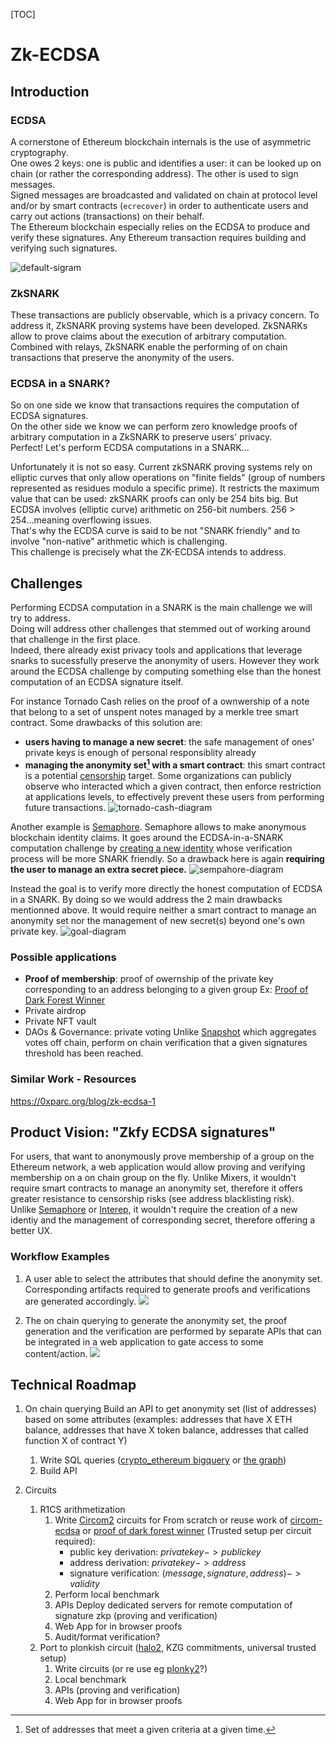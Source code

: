[TOC]
# Zk-ECDSA
## Introduction
### ECDSA
A cornerstone of Ethereum blockchain internals is the use of asymmetric cryptography.  
One owes 2 keys: one is public and identifies a user: it can be looked up on chain (or rather the corresponding address). The other is used to sign messages.  
Signed messages are broadcasted and validated on chain at protocol level and/or by smart contracts (`ecrecover`) in order to authenticate users and carry out actions (transactions) on their behalf.  
The Ethereum blockchain especially relies on the ECDSA to produce and verify these signatures. Any Ethereum transaction requires building and verifying such signatures.

![default-sigram](https://i.imgur.com/YjyBDA3.png)


### ZkSNARK
These transactions are publicly observable, which is a privacy concern. To address it, ZkSNARK proving systems have been developed. ZkSNARKs allow to prove claims about the execution of arbitrary computation. Combined with relays, ZkSNARK enable the performing of on chain transactions that preserve the anonymity of the users.  

### ECDSA in a SNARK?

So on one side we know that transactions requires the computation of ECDSA signatures.  
On the other side we know we can perform zero knowledge proofs of arbitrary computation in a ZkSNARK to preserve users' privacy.  
Perfect! Let's perform ECDSA computations in a SNARK...

Unfortunately it is not so easy.
Current zkSNARK proving systems rely on elliptic curves that only allow operations on "finite fields" (group of numbers represented as residues modulo a specific prime). It restricts the maximum value that can be used: zkSNARK proofs can only be 254 bits big. But ECDSA involves (elliptic curve) arithmetic on 256-bit numbers. 256 > 254...meaning overflowing issues.  
That's why the ECDSA curve is said to be not "SNARK friendly" and to involve "non-native" arithmetic which is challenging.  
This challenge is precisely what the ZK-ECDSA intends to address.

## Challenges
Performing ECDSA computation in a SNARK is the main challenge we will try to address.  
Doing will address other challenges that stemmed out of working around that challenge in the first place.  
Indeed, there already exist privacy tools and applications that leverage snarks to sucessfully preserve the anonymity of users.  However they work around the ECDSA challenge by computing something else than the honest computation of an ECDSA signature itself.

For instance Tornado Cash relies on the proof of a ownwership of a note that belong to a set of unspent notes managed by a merkle tree smart contract. Some drawbacks of this solution are:
- **users having to manage a new secret**: the safe management of ones' private keys is enough of personal responsiblity already
- **managing the anonymity set[^first] with a smart contract**: this smart contract is a potential [censorship](https://home.treasury.gov/news/press-releases/jy0916) target.
  Some organizations can publicly observe who interacted which a given contract, then enforce restriction at applications levels, to effectively prevent these users from performing future transactions.
![tornado-cash-diagram](https://i.imgur.com/M60Tm71.png)



[^first]: Set of addresses that meet a given criteria at a given time.

Another example is [Semaphore](http://semaphore.appliedzkp.org/). Semaphore allows to make anonymous blockchain identity claims. It goes around the ECDSA-in-a-SNARK computation challenge by [creating a new identity](http://semaphore.appliedzkp.org/docs/guides/identities) whose verification process will be more SNARK friendly. So a drawback here is again **requiring the user to manage an extra secret piece.**
![sempahore-diagram](https://i.imgur.com/P4L8StW.png)



Instead the goal is to verify more directly the honest computation of ECDSA in a SNARK. By doing so we would address the 2 main drawbacks mentionned above. It would require neither a smart contract to manage an anonymity set nor the management of new secret(s) beyond one's own private key.
![goal-diagram](https://i.imgur.com/lLEY7c9.png)

### Possible applications
- **Proof of membership**: proof of owernship of the private key corresponding to an address belonging to a given group
  Ex: [Proof of Dark Forest Winner](https://github.com/jefflau/zk-identity)
- Private airdrop
- Private NFT vault
- DAOs & Governance: private voting
  Unlike [Snapshot](https://snapshot.org/) which aggregates votes off chain, perform on chain verification that a given signatures threshold has been reached.
  
### Similar Work - Resources
https://0xparc.org/blog/zk-ecdsa-1

## Product Vision: "Zkfy ECDSA signatures"
For users, that want to anonymously prove membership of a group on the Ethereum network, a web application would allow proving and verifying membership on a on chain group on the fly.
Unlike Mixers, it wouldn't require smart contracts to manage an anonymity set, therefore it offers greater resistance to censorship risks (see address blacklisting risk).  
Unlike [Semaphore](http://semaphore.appliedzkp.org/) or [Interep](https://interep.link/), it wouldn't require the creation of a new identiy and the management of corresponding secret, therefore offering a better UX.

### Workflow Examples
1. A user able to select the attributes that should define the anonymity set. Corresponding artifacts required to generate proofs and verifications are generated accordingly.
![](https://i.imgur.com/Kf6HtvQ.png)

2. The on chain querying to generate the anonymity set, the proof generation and the verification are performed by separate APIs that can be integrated in a web application to gate access to some content/action.
![](https://i.imgur.com/TGrnNdS.png)





## Technical Roadmap
1. On chain querying
  Build an API to get anonymity set (list of addresses) based on some attributes (examples: addresses that have X ETH balance, addresses that have X token balance, addresses that called function X of contract Y)
    1. Write SQL queries ([crypto_ethereum bigquery](https://cloud.google.com/blog/products/data-analytics/ethereum-bigquery-public-dataset-smart-contract-analytics) or [the graph](https://thegraph.com/en/))
    2. Build API
    
2. Circuits
    1. R1CS arithmetization
        1. Write [Circom2](https://docs.circom.io/) circuits for
        From scratch or reuse work of [circom-ecdsa](https://github.com/0xPARC/circom-ecdsa) or [proof of dark forest winner](https://github.com/jefflau/zk-identity/) (Trusted setup per circuit required):
           - public key derivation: $private key -> public key$
            - address derivation: $private key -> address$
            - signature verification: $(message, signature, address) -> validity$
        2. Perform local benchmark
        3. APIs
        Deploy dedicated servers for remote computation of signature zkp (proving and verification)
        5.  Web App for in browser proofs
        6. Audit/format verification?
    2. Port to plonkish circuit ([halo2](https://zcash.github.io/halo2/index.html), KZG commitments, universal trusted setup)
        1. Write circuits (or re use eg [plonky2](https://github.com/mir-protocol/plonky2/tree/main/ecdsa)?)
        2. Local benchmark 
        3. APIs (proving and verification)
        4. Web App for in browser proofs


